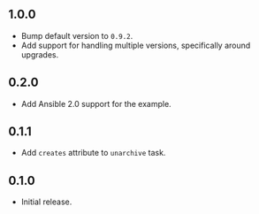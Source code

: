 ## 1.0.0

- Bump default version to `0.9.2`.
- Add support for handling multiple versions, specifically around upgrades. 

## 0.2.0

- Add Ansible 2.0 support for the example.

## 0.1.1

- Add `creates` attribute to `unarchive` task.

## 0.1.0

- Initial release.
